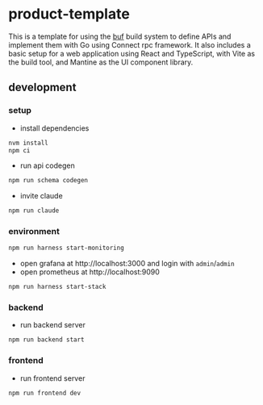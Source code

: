 # product-template

This is a template for using the [buf](https://buf.build) build system to define APIs and
implement them with Go using Connect rpc framework.
It also includes a basic setup for a web application using React and TypeScript, with Vite as the build tool, and Mantine as the UI component library.

## development

### setup

- install dependencies

```bash
nvm install
npm ci
```

- run api codegen

```bash
npm run schema codegen
```

- invite claude

```bash
npm run claude
```

### environment

```bash
npm run harness start-monitoring
```

- open grafana at http://localhost:3000 and login with `admin`/`admin`
- open prometheus at http://localhost:9090

```bash
npm run harness start-stack
```

### backend

- run backend server

```bash
npm run backend start
```

### frontend

- run frontend server

```bash
npm run frontend dev
```